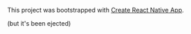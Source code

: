 This project was bootstrapped with [Create React Native App](https://github.com/react-community/create-react-native-app).

(but it's been ejected)